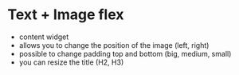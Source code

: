 # Text + Image flex

- content widget
- allows you to change the position of the image (left, right)
- possible to change padding top and bottom (big, medium, small)
- you can resize the title (H2, H3)
